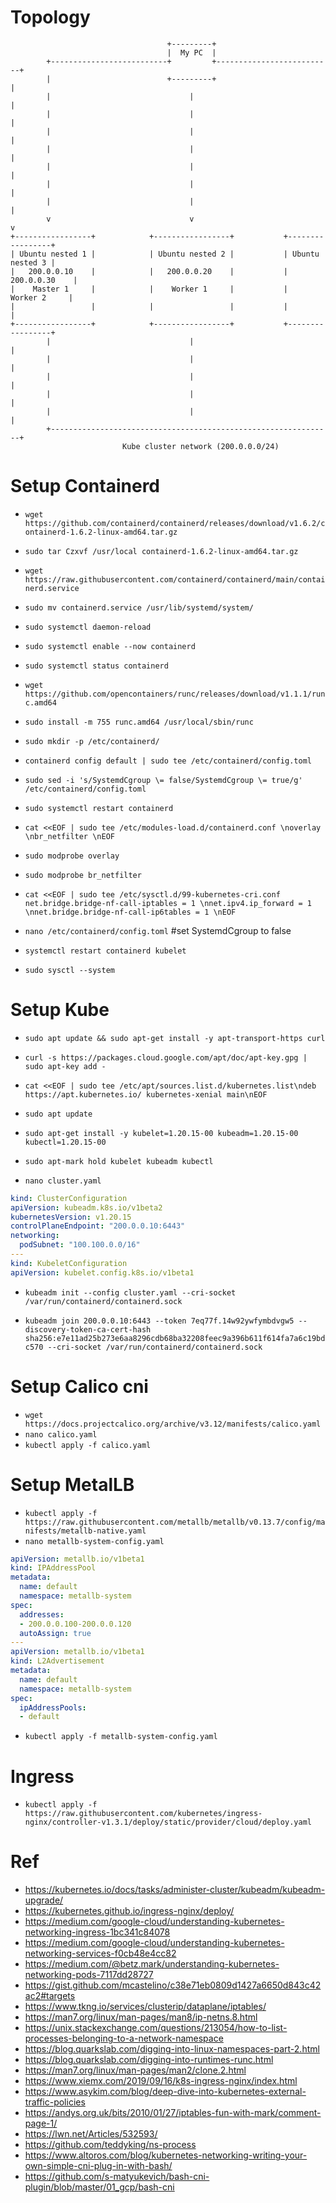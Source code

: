 # Topology
```
                                   +---------+
                                   |  My PC  |
        +--------------------------+         +--------------------------+
        |                          +---------+                          |
        |                               |                               |
        |                               |                               |
        |                               |                               |
        |                               |                               |
        |                               |                               |
        |                               |                               |
        |                               |                               |
        v                               v                               v
+-----------------+            +-----------------+           +-----------------+
| Ubuntu nested 1 |            | Ubuntu nested 2 |           | Ubuntu nested 3 |
|   200.0.0.10    |            |   200.0.0.20    |           |   200.0.0.30    |
|    Master 1     |            |    Worker 1     |           |    Worker 2     |
|                 |            |                 |           |                 |
+-----------------+            +-----------------+           +-----------------+
        |                               |                               |
        |                               |                               |
        |                               |                               |
        |                               |                               |
        |                               |                               |
        +---------------------------------------------------------------+
                         Kube cluster network (200.0.0.0/24)
```

# Setup Containerd
- `wget https://github.com/containerd/containerd/releases/download/v1.6.2/containerd-1.6.2-linux-amd64.tar.gz`
- `sudo tar Czxvf /usr/local containerd-1.6.2-linux-amd64.tar.gz`

- `wget https://raw.githubusercontent.com/containerd/containerd/main/containerd.service`
- `sudo mv containerd.service /usr/lib/systemd/system/`

- `sudo systemctl daemon-reload`
- `sudo systemctl enable --now containerd`
- `sudo systemctl status containerd`

- `wget https://github.com/opencontainers/runc/releases/download/v1.1.1/runc.amd64`
- `sudo install -m 755 runc.amd64 /usr/local/sbin/runc`

- `sudo mkdir -p /etc/containerd/`
- `containerd config default | sudo tee /etc/containerd/config.toml`

- `sudo sed -i 's/SystemdCgroup \= false/SystemdCgroup \= true/g' /etc/containerd/config.toml`

- `sudo systemctl restart containerd`

- `cat <<EOF | sudo tee /etc/modules-load.d/containerd.conf \noverlay \nbr_netfilter \nEOF`

- `sudo modprobe overlay `
- `sudo modprobe br_netfilter`

- `cat <<EOF | sudo tee /etc/sysctl.d/99-kubernetes-cri.conf net.bridge.bridge-nf-call-iptables = 1 \nnet.ipv4.ip_forward = 1 \nnet.bridge.bridge-nf-call-ip6tables = 1 \nEOF`

- `nano /etc/containerd/config.toml` #set SystemdCgroup to false
- `systemctl restart containerd kubelet`

- `sudo sysctl --system`

# Setup Kube
- `sudo apt update && sudo apt-get install -y apt-transport-https curl`
- `curl -s https://packages.cloud.google.com/apt/doc/apt-key.gpg | sudo apt-key add -`

- `cat <<EOF | sudo tee /etc/apt/sources.list.d/kubernetes.list\ndeb https://apt.kubernetes.io/ kubernetes-xenial main\nEOF`

- `sudo apt update`

- `sudo apt-get install -y kubelet=1.20.15-00 kubeadm=1.20.15-00 kubectl=1.20.15-00`
- `sudo apt-mark hold kubelet kubeadm kubectl`

- `nano cluster.yaml`
```yaml
kind: ClusterConfiguration
apiVersion: kubeadm.k8s.io/v1beta2
kubernetesVersion: v1.20.15
controlPlaneEndpoint: "200.0.0.10:6443"
networking:
  podSubnet: "100.100.0.0/16"
---
kind: KubeletConfiguration
apiVersion: kubelet.config.k8s.io/v1beta1
```

- `kubeadm init --config cluster.yaml --cri-socket /var/run/containerd/containerd.sock`

- `kubeadm join 200.0.0.10:6443 --token 7eq77f.14w92ywfymbdvgw5 --discovery-token-ca-cert-hash sha256:e7e11ad25b273e6aa8296cdb68ba32208feec9a396b611f614fa7a6c19bdc570 --cri-socket /var/run/containerd/containerd.sock`

# Setup Calico cni
- `wget https://docs.projectcalico.org/archive/v3.12/manifests/calico.yaml`
- `nano calico.yaml`
- `kubectl apply -f calico.yaml`

# Setup MetalLB
- `kubectl apply -f https://raw.githubusercontent.com/metallb/metallb/v0.13.7/config/manifests/metallb-native.yaml`
- `nano metallb-system-config.yaml`
```yaml
apiVersion: metallb.io/v1beta1
kind: IPAddressPool
metadata:
  name: default
  namespace: metallb-system
spec:
  addresses:
  - 200.0.0.100-200.0.0.120
  autoAssign: true
---
apiVersion: metallb.io/v1beta1
kind: L2Advertisement
metadata:
  name: default
  namespace: metallb-system
spec:
  ipAddressPools:
  - default
```
- `kubectl apply -f metallb-system-config.yaml`

# Ingress
- `kubectl apply -f https://raw.githubusercontent.com/kubernetes/ingress-nginx/controller-v1.3.1/deploy/static/provider/cloud/deploy.yaml`


# Ref 
- https://kubernetes.io/docs/tasks/administer-cluster/kubeadm/kubeadm-upgrade/
- https://kubernetes.github.io/ingress-nginx/deploy/
- https://medium.com/google-cloud/understanding-kubernetes-networking-ingress-1bc341c84078
- https://medium.com/google-cloud/understanding-kubernetes-networking-services-f0cb48e4cc82
- https://medium.com/@betz.mark/understanding-kubernetes-networking-pods-7117dd28727
- https://gist.github.com/mcastelino/c38e71eb0809d1427a6650d843c42ac2#targets
- https://www.tkng.io/services/clusterip/dataplane/iptables/
- https://man7.org/linux/man-pages/man8/ip-netns.8.html
- https://unix.stackexchange.com/questions/213054/how-to-list-processes-belonging-to-a-network-namespace
- https://blog.quarkslab.com/digging-into-linux-namespaces-part-2.html
- https://blog.quarkslab.com/digging-into-runtimes-runc.html
- https://man7.org/linux/man-pages/man2/clone.2.html
- https://www.xiemx.com/2019/09/16/k8s-ingress-nginx/index.html
- https://www.asykim.com/blog/deep-dive-into-kubernetes-external-traffic-policies
- https://andys.org.uk/bits/2010/01/27/iptables-fun-with-mark/comment-page-1/
- https://lwn.net/Articles/532593/
- https://github.com/teddyking/ns-process
- https://www.altoros.com/blog/kubernetes-networking-writing-your-own-simple-cni-plug-in-with-bash/
- https://github.com/s-matyukevich/bash-cni-plugin/blob/master/01_gcp/bash-cni